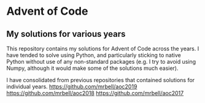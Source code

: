 # Advent of Code
## My solutions for various years

This repository contains my solutions for Advent of Code across the years. I have tended to solve using Python, and particularly sticking to native Python without use of any non-standard packages (e.g. I try to avoid using Numpy, although it would make some of the solutions much easier).

I have consolidated from previous repositories that contained solutions for individual years.
https://github.com/mrbell/aoc2019
https://github.com/mrbell/aoc2018
https://github.com/mrbell/aoc2017

